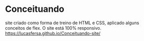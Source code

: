 # Conceituando

site criado como forma de treino de HTML e CSS, aplicado alguns conceitos de flex. O site está 100% responsivo.
https://lucasfersa.github.io/Conceituando-site/
